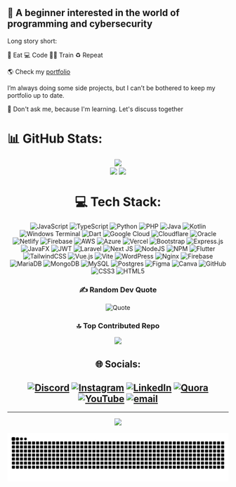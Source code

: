  <!-- <p><img src="https://raw.githubusercontent.com/Iwi4a/iwi4a/master/assets/header.png" alt="alt README header"></p> -->
<h2 id="aboutme">💫 A beginner interested in the world of programming and cybersecurity</h2>
<!-- <p>🔭 Currently working at Global, a British media company. I work with great people and we are using great technologies!</p> -->
<p>Long story short:</p>
<p>🥑 Eat 💻 Code 💪🏽 Train ♻️ Repeat</p>
<p>🌎 Check my <a href="">portfolio</a></p>
<p>I’m always doing some side projects, but I can’t be bothered to keep my portfolio up to date.</p>
<!-- 🔭 I’m currently working on<br> -->
<!-- 👯 I’m looking to collaborate on<br> -->
<!-- 🤝 I’m looking for help with<br>
🌱 I’m currently learning<br> -->
💬 Don't ask me, because I'm learning. Let's discuss together<br>
<!-- ⚡ Fun fact  -->


<!-- <img alt="Night Coding" src="https://raw.githubusercontent.com/AVS1508/AVS1508/master/assets/Night-Coding.gif" align="right"> -->

# 📊 GitHub Stats:
<div align="center">
<img src="https://github-readme-stats.vercel.app/api?username=M-Adityarnld&theme=blue_navy&hide_border=false&include_all_commits=true&count_private=true" width="55%"/></br>
<img src="https://nirzak-streak-stats.vercel.app/?user=M-Adityarnld&theme=blue_navy&hide_border=false" width="50%"/>
<img src="https://github-readme-stats.vercel.app/api/top-langs/?username=M-Adityarnld&theme=blue_navy&hide_border=false&include_all_commits=true&count_private=true&layout=compact" width="36%"/>
</br>
</div>



<div align="center">

# 💻 Tech Stack:

![JavaScript](https://img.shields.io/badge/javascript-%23323330.svg?style=for-the-badge&logo=javascript&logoColor=%23F7DF1E) 
![TypeScript](https://img.shields.io/badge/typescript-%23007ACC.svg?style=for-the-badge&logo=typescript&logoColor=white) ![Python](https://img.shields.io/badge/python-3670A0?style=for-the-badge&logo=python&logoColor=ffdd54) ![PHP](https://img.shields.io/badge/php-%23777BB4.svg?style=for-the-badge&logo=php&logoColor=white) ![Java](https://img.shields.io/badge/java-%23ED8B00.svg?style=for-the-badge&logo=openjdk&logoColor=white) ![Kotlin](https://img.shields.io/badge/kotlin-%237F52FF.svg?style=for-the-badge&logo=kotlin&logoColor=white) ![Windows Terminal](https://img.shields.io/badge/Windows%20Terminal-%234D4D4D.svg?style=for-the-badge&logo=windows-terminal&logoColor=white) ![Dart](https://img.shields.io/badge/dart-%230175C2.svg?style=for-the-badge&logo=dart&logoColor=white) ![Google Cloud](https://img.shields.io/badge/GoogleCloud-%234285F4.svg?style=for-the-badge&logo=google-cloud&logoColor=white) ![Cloudflare](https://img.shields.io/badge/Cloudflare-F38020?style=for-the-badge&logo=Cloudflare&logoColor=white) ![Oracle](https://img.shields.io/badge/Oracle-F80000?style=for-the-badge&logo=oracle&logoColor=white) ![Netlify](https://img.shields.io/badge/netlify-%23000000.svg?style=for-the-badge&logo=netlify&logoColor=#00C7B7) ![Firebase](https://img.shields.io/badge/firebase-%23039BE5.svg?style=for-the-badge&logo=firebase) ![AWS](https://img.shields.io/badge/AWS-%23FF9900.svg?style=for-the-badge&logo=amazon-aws&logoColor=white) ![Azure](https://img.shields.io/badge/azure-%230072C6.svg?style=for-the-badge&logo=microsoftazure&logoColor=white) ![Vercel](https://img.shields.io/badge/vercel-%23000000.svg?style=for-the-badge&logo=vercel&logoColor=white) ![Bootstrap](https://img.shields.io/badge/bootstrap-%238511FA.svg?style=for-the-badge&logo=bootstrap&logoColor=white) ![Express.js](https://img.shields.io/badge/express.js-%23404d59.svg?style=for-the-badge&logo=express&logoColor=%2361DAFB) ![JavaFX](https://img.shields.io/badge/javafx-%23FF0000.svg?style=for-the-badge&logo=javafx&logoColor=white) ![JWT](https://img.shields.io/badge/JWT-black?style=for-the-badge&logo=JSON%20web%20tokens) ![Laravel](https://img.shields.io/badge/laravel-%23FF2D20.svg?style=for-the-badge&logo=laravel&logoColor=white) ![Next JS](https://img.shields.io/badge/Next-black?style=for-the-badge&logo=next.js&logoColor=white) ![NodeJS](https://img.shields.io/badge/node.js-6DA55F?style=for-the-badge&logo=node.js&logoColor=white) ![NPM](https://img.shields.io/badge/NPM-%23CB3837.svg?style=for-the-badge&logo=npm&logoColor=white) ![Flutter](https://img.shields.io/badge/Flutter-%2302569B.svg?style=for-the-badge&logo=Flutter&logoColor=white) ![TailwindCSS](https://img.shields.io/badge/tailwindcss-%2338B2AC.svg?style=for-the-badge&logo=tailwind-css&logoColor=white) ![Vue.js](https://img.shields.io/badge/vue.js-%2335495e.svg?style=for-the-badge&logo=vuedotjs&logoColor=%234FC08D) ![Vite](https://img.shields.io/badge/vite-%23646CFF.svg?style=for-the-badge&logo=vite&logoColor=white) ![WordPress](https://img.shields.io/badge/WordPress-%23117AC9.svg?style=for-the-badge&logo=WordPress&logoColor=white) ![Nginx](https://img.shields.io/badge/nginx-%23009639.svg?style=for-the-badge&logo=nginx&logoColor=white) ![Firebase](https://img.shields.io/badge/firebase-a08021?style=for-the-badge&logo=firebase&logoColor=ffcd34) ![MariaDB](https://img.shields.io/badge/MariaDB-003545?style=for-the-badge&logo=mariadb&logoColor=white) ![MongoDB](https://img.shields.io/badge/MongoDB-%234ea94b.svg?style=for-the-badge&logo=mongodb&logoColor=white) ![MySQL](https://img.shields.io/badge/mysql-4479A1.svg?style=for-the-badge&logo=mysql&logoColor=white) ![Postgres](https://img.shields.io/badge/postgres-%23316192.svg?style=for-the-badge&logo=postgresql&logoColor=white) ![Figma](https://img.shields.io/badge/figma-%23F24E1E.svg?style=for-the-badge&logo=figma&logoColor=white) ![Canva](https://img.shields.io/badge/Canva-%2300C4CC.svg?style=for-the-badge&logo=Canva&logoColor=white) ![GitHub](https://img.shields.io/badge/github-%23121011.svg?style=for-the-badge&logo=github&logoColor=white) ![CSS3](https://img.shields.io/badge/css3-%231572B6.svg?style=for-the-badge&logo=css3&logoColor=white) ![HTML5](https://img.shields.io/badge/html5-%23E34F26.svg?style=for-the-badge&logo=html5&logoColor=white)


### ✍️ Random Dev Quote

![Quote](https://quotes-github-readme.vercel.app/api?type=horizontal&theme=radical)


 

### 🔝 Top Contributed Repo
![](https://github-contributor-stats.vercel.app/api?username=M-Adityarnld&limit=5&theme=transparent&combine_all_yearly_contributions=true)

## 🌐 Socials:
[![Discord](https://img.shields.io/badge/Discord-%237289DA.svg?logo=discord&logoColor=white)](https://discord.gg/@coming-soon) [![Instagram](https://img.shields.io/badge/Instagram-%23E4405F.svg?logo=Instagram&logoColor=white)](https://instagram.com/m_adtyarnld) [![LinkedIn](https://img.shields.io/badge/LinkedIn-%230077B5.svg?logo=linkedin&logoColor=white)](https://linkedin.com/in/@coming-soon) [![Quora](https://img.shields.io/badge/Quora-%23B92B27.svg?logo=Quora&logoColor=white)](https://quora.com/profile/@coming-soon) [![YouTube](https://img.shields.io/badge/YouTube-%23FF0000.svg?logo=YouTube&logoColor=white)](https://youtube.com/@@coming-soon) [![email](https://img.shields.io/badge/Email-D14836?logo=gmail&logoColor=white)](mailto:aditadalahorang@gmail.com)
---

---
[![](https://visitcount.itsvg.in/api?id=M-Adityarnld&icon=5&color=1)](https://visitcount.itsvg.in)



![snake gif](https://github.com/M-Adityarnld/M-Adityarnld/blob/output/github-snake.svg)

</div>


